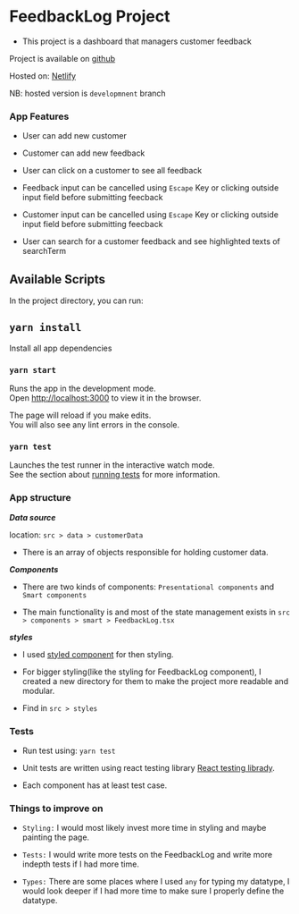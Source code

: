 # FeedbackLog Project

- This project is a dashboard that managers customer feedback

Project is available on [github](https://github.com/ddouglasz/feedback-log)

Hosted on: [Netlify](https://feedbacklog.netlify.app/)

NB: hosted version is `developmnent` branch


### App Features
- User can add new customer

- Customer can add new feedback 

- User can click on a customer to see all feedback

- Feedback input can be cancelled using `Escape` Key or clicking outside input field before submitting feecback

- Customer input can be cancelled using `Escape` Key or clicking outside input field before submitting feecback

- User can search for a customer feedback and see highlighted texts of searchTerm



## Available Scripts

In the project directory, you can run:

## `yarn install`

Install all app dependencies

### `yarn start`

Runs the app in the development mode.\
Open [http://localhost:3000](http://localhost:3000) to view it in the browser.

The page will reload if you make edits.\
You will also see any lint errors in the console.

### `yarn test`

Launches the test runner in the interactive watch mode.\
See the section about [running tests](https://facebook.github.io/create-react-app/docs/running-tests) for more information.

### App structure

***Data source***

location: `src > data > customerData`
- There is an array of objects responsible for holding customer data.

***Components***
- There are two kinds of components: `Presentational components` and `Smart components`

- The main functionality is and most of the state management exists in `src > components > smart > FeedbackLog.tsx`

***styles***
- I used [styled component](https://styled-components.com/) for then styling.

- For bigger styling(like the styling for FeedbackLog component), I created a new directory for them to make the project more readable and modular.

- Find in `src > styles`



### Tests 

- Run test using: `yarn test`

- Unit tests are written using react testing library [React testing librady](https://testing-library.com/docs/react-testing-library/intro/).

- Each component has at least test case.

### Things to improve on

- `Styling:` I would most likely invest more time in styling and maybe painting the page.

- `Tests:` I would write more tests on the FeedbackLog and write more indepth tests if I had more time.

-  `Types:` There are some places where I used `any` for typing my datatype, I would look deeper if I had more time to make sure I properly define the datatype.

